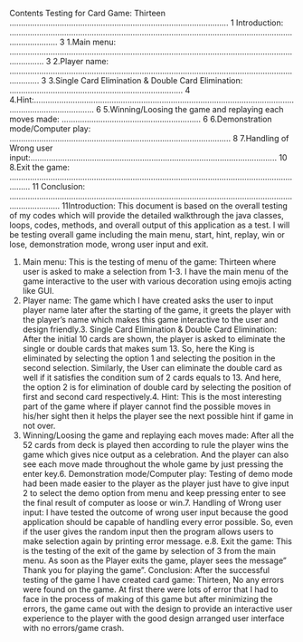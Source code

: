 Contents
Testing for Card Game: Thirteen ................................................................................................ 1
Introduction: ................................................................................................................................................. 3
1.Main menu: ........................................................................................................................................... 3
2.Player name: ......................................................................................................................................... 3
3.Single Card Elimination & Double Card Elimination: ............................................................................ 4
4.Hint:....................................................................................................................................................... 6
5.Winning/Loosing the game and replaying each moves made: ............................................................. 6
6.Demonstration mode/Computer play: ................................................................................................. 8
7.Handling of Wrong user input:............................................................................................................ 10
8.Exit the game: ..................................................................................................................................... 11
Conclusion: .................................................................................................................................................. 11Introduction:
This document is based on the overall testing of my codes which will provide the detailed walkthrough
the java classes, loops, codes, methods, and overall output of this application as a test. I will be testing
overall game including the main menu, start, hint, replay, win or lose, demonstration mode, wrong user
input and exit.
1. Main menu:
This is the testing of menu of the game: Thirteen where user is asked to make a selection from 1-3. I
have the main menu of the game interactive to the user with various decoration using emojis acting like
GUI.
2. Player name:
The game which I have created asks the user to input player name later after the starting of the
game, it greets the player with the player’s name which makes this game interactive to the user
and design friendly.3. Single Card Elimination & Double Card Elimination:
After the initial 10 cards are shown, the player is asked to eliminate the single or double cards that
makes sum 13. So, here the King is eliminated by selecting the option 1 and selecting the position in the
second selection.
Similarly, the User can eliminate the double card as well if it satisfies the condition sum of 2 cards equals
to 13. And here, the option 2 is for elimination of double card by selecting the position of first and
second card respectively.4. Hint:
This is the most interesting part of the game where if player cannot find the possible moves in his/her
sight then it helps the player see the next possible hint if game in not over.
5. Winning/Loosing the game and replaying each moves made:
After all the 52 cards from deck is played then according to rule the player wins the game which gives
nice output as a celebration. And the player can also see each move made throughout the whole game
by just pressing the enter key.6. Demonstration mode/Computer play:
Testing of demo mode had been made easier to the player as the player just have to give input 2 to
select the demo option from menu and keep pressing enter to see the final result of computer as loose
or win.7. Handling of Wrong user input:
I have tested the outcome of wrong user input because the good application should be capable of
handling every error possible. So, even if the user gives the random input then the program allows users
to make selection again by printing error message.
e.8. Exit the game:
This is the testing of the exit of the game by selection of 3 from the main menu. As soon as the Player
exits the game, player sees the message” Thank you for playing the game”.
Conclusion:
After the successful testing of the game I have created card game: Thirteen, No any errors were found
on the game. At first there were lots of error that I had to face in the process of making of this game but
after minimizing the errors, the game came out with the design to provide an interactive user
experience to the player with the good design arranged user interface with no errors/game crash.
